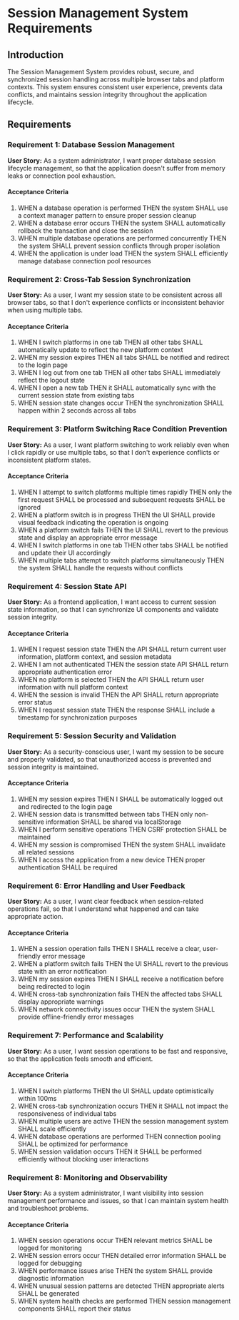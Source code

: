 # Session Management System Requirements

## Introduction

The Session Management System provides robust, secure, and synchronized session handling across multiple browser tabs and platform contexts. This system ensures consistent user experience, prevents data conflicts, and maintains session integrity throughout the application lifecycle.

## Requirements

### Requirement 1: Database Session Management

**User Story:** As a system administrator, I want proper database session lifecycle management, so that the application doesn't suffer from memory leaks or connection pool exhaustion.

#### Acceptance Criteria

1. WHEN a database operation is performed THEN the system SHALL use a context manager pattern to ensure proper session cleanup
2. WHEN a database error occurs THEN the system SHALL automatically rollback the transaction and close the session
3. WHEN multiple database operations are performed concurrently THEN the system SHALL prevent session conflicts through proper isolation
4. WHEN the application is under load THEN the system SHALL efficiently manage database connection pool resources

### Requirement 2: Cross-Tab Session Synchronization

**User Story:** As a user, I want my session state to be consistent across all browser tabs, so that I don't experience conflicts or inconsistent behavior when using multiple tabs.

#### Acceptance Criteria

1. WHEN I switch platforms in one tab THEN all other tabs SHALL automatically update to reflect the new platform context
2. WHEN my session expires THEN all tabs SHALL be notified and redirect to the login page
3. WHEN I log out from one tab THEN all other tabs SHALL immediately reflect the logout state
4. WHEN I open a new tab THEN it SHALL automatically sync with the current session state from existing tabs
5. WHEN session state changes occur THEN the synchronization SHALL happen within 2 seconds across all tabs

### Requirement 3: Platform Switching Race Condition Prevention

**User Story:** As a user, I want platform switching to work reliably even when I click rapidly or use multiple tabs, so that I don't experience conflicts or inconsistent platform states.

#### Acceptance Criteria

1. WHEN I attempt to switch platforms multiple times rapidly THEN only the first request SHALL be processed and subsequent requests SHALL be ignored
2. WHEN a platform switch is in progress THEN the UI SHALL provide visual feedback indicating the operation is ongoing
3. WHEN a platform switch fails THEN the UI SHALL revert to the previous state and display an appropriate error message
4. WHEN I switch platforms in one tab THEN other tabs SHALL be notified and update their UI accordingly
5. WHEN multiple tabs attempt to switch platforms simultaneously THEN the system SHALL handle the requests without conflicts

### Requirement 4: Session State API

**User Story:** As a frontend application, I want access to current session state information, so that I can synchronize UI components and validate session integrity.

#### Acceptance Criteria

1. WHEN I request session state THEN the API SHALL return current user information, platform context, and session metadata
2. WHEN I am not authenticated THEN the session state API SHALL return appropriate authentication error
3. WHEN no platform is selected THEN the API SHALL return user information with null platform context
4. WHEN the session is invalid THEN the API SHALL return appropriate error status
5. WHEN I request session state THEN the response SHALL include a timestamp for synchronization purposes

### Requirement 5: Session Security and Validation

**User Story:** As a security-conscious user, I want my session to be secure and properly validated, so that unauthorized access is prevented and session integrity is maintained.

#### Acceptance Criteria

1. WHEN my session expires THEN I SHALL be automatically logged out and redirected to the login page
2. WHEN session data is transmitted between tabs THEN only non-sensitive information SHALL be shared via localStorage
3. WHEN I perform sensitive operations THEN CSRF protection SHALL be maintained
4. WHEN my session is compromised THEN the system SHALL invalidate all related sessions
5. WHEN I access the application from a new device THEN proper authentication SHALL be required

### Requirement 6: Error Handling and User Feedback

**User Story:** As a user, I want clear feedback when session-related operations fail, so that I understand what happened and can take appropriate action.

#### Acceptance Criteria

1. WHEN a session operation fails THEN I SHALL receive a clear, user-friendly error message
2. WHEN a platform switch fails THEN the UI SHALL revert to the previous state with an error notification
3. WHEN my session expires THEN I SHALL receive a notification before being redirected to login
4. WHEN cross-tab synchronization fails THEN the affected tabs SHALL display appropriate warnings
5. WHEN network connectivity issues occur THEN the system SHALL provide offline-friendly error messages

### Requirement 7: Performance and Scalability

**User Story:** As a user, I want session operations to be fast and responsive, so that the application feels smooth and efficient.

#### Acceptance Criteria

1. WHEN I switch platforms THEN the UI SHALL update optimistically within 100ms
2. WHEN cross-tab synchronization occurs THEN it SHALL not impact the responsiveness of individual tabs
3. WHEN multiple users are active THEN the session management system SHALL scale efficiently
4. WHEN database operations are performed THEN connection pooling SHALL be optimized for performance
5. WHEN session validation occurs THEN it SHALL be performed efficiently without blocking user interactions

### Requirement 8: Monitoring and Observability

**User Story:** As a system administrator, I want visibility into session management performance and issues, so that I can maintain system health and troubleshoot problems.

#### Acceptance Criteria

1. WHEN session operations occur THEN relevant metrics SHALL be logged for monitoring
2. WHEN session errors occur THEN detailed error information SHALL be logged for debugging
3. WHEN performance issues arise THEN the system SHALL provide diagnostic information
4. WHEN unusual session patterns are detected THEN appropriate alerts SHALL be generated
5. WHEN system health checks are performed THEN session management components SHALL report their status